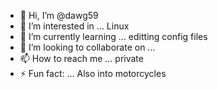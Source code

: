 - 👋 Hi, I’m @dawg59
- 👀 I’m interested in ... Linux
- 🌱 I’m currently learning ... editting config files
- 💞️ I’m looking to collaborate on ...
- 📫 How to reach me ... private
- ⚡ Fun fact: ... Also into motorcycles

<!---
dawg59/dawg59 is a ✨ special ✨ repository because its `README.md` (this file) appears on your GitHub profile.
You can click the Preview link to take a look at your changes.
--->
